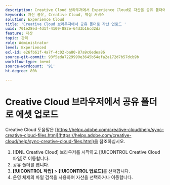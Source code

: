 ```yaml
---
description: Creative Cloud 브라우저에서 Experience Cloud로 자산을 공유 폴더에 업로드하는 방법
keywords: 자산 공유, Creative Cloud, 핵심 서비스
solution: Experience Cloud
title: 'Creative Cloud 브라우저에서 공유 폴더로 자산 업로드 '
uuid: 701e28ed-4d1f-4109-882e-64d3b16cd2da
feature: 자산
topic: 관리
role: Administrator
level: Experienced
exl-id: e26fb61f-4a7f-4c02-ba80-87a9c0edea86
source-git-commit: 93f5eda7229990e3645b54efa2a172d7b57dcb9b
workflow-type: tm+mt
source-wordcount: '91'
ht-degree: 80%

---
```


# Creative Cloud 브라우저에서 공유 폴더로 에셋 업로드

Creative Cloud 도움말은 [https://helpx.adobe.com/creative-cloud/help/sync-creative-cloud-files.html](https://helpx.adobe.com/creative-cloud/help/sync-creative-cloud-files.html)을 참조하십시오.

1. [!DNL Creative Cloud] 브라우저를 시작하고 [!UICONTROL Creative Cloud 파일]로 이동합니다.
1. 공유 폴더를 엽니다.
1. **[!UICONTROL 작업]** > **[!UICONTROL 업로드]**&#x200B;를 선택합니다.
1. 운영 체제의 파일 검색을 사용하여 자산을 선택하거나 이동합니다.

